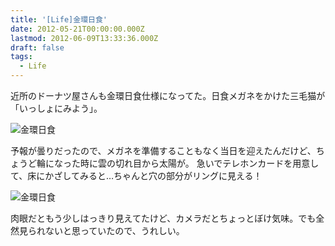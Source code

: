 ```yaml
---
title: '[Life]金環日食'
date: 2012-05-21T00:00:00.000Z
lastmod: 2012-06-09T13:33:36.000Z
draft: false
tags:
  - Life
---
```


近所のドーナツ屋さんも金環日食仕様になってた。日食メガネをかけた三毛猫が「いっしょにみよう」。

![金環日食](@/assets/flickr/7169033283.jpg "金環日食")

予報が曇りだったので、メガネを準備することもなく当日を迎えたんだけど、ちょうど輪になった時に雲の切れ目から太陽が。 急いでテレホンカードを用意して、床にかざしてみると…ちゃんと穴の部分がリングに見える！

![金環日食](@/assets/flickr/7169033363.jpg "金環日食")

肉眼だともう少しはっきり見えてたけど、カメラだとちょっとぼけ気味。でも全然見られないと思っていたので、うれしい。
